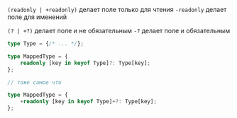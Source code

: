 `(readonly | +readonly)` делает поле только для чтения
`-readonly` делает поле для именений

`(? | +?)` делает поле и не обязательным
`-?` делает поле и обязательным


```ts
type Type = {/* ... */};

type MappedType = {
	readonly [key in keyof Type]?: Type[key];
};

// тоже самое что

type MappedType = {
	+readonly [key in keyof Type]+?: Type[key];
};
```